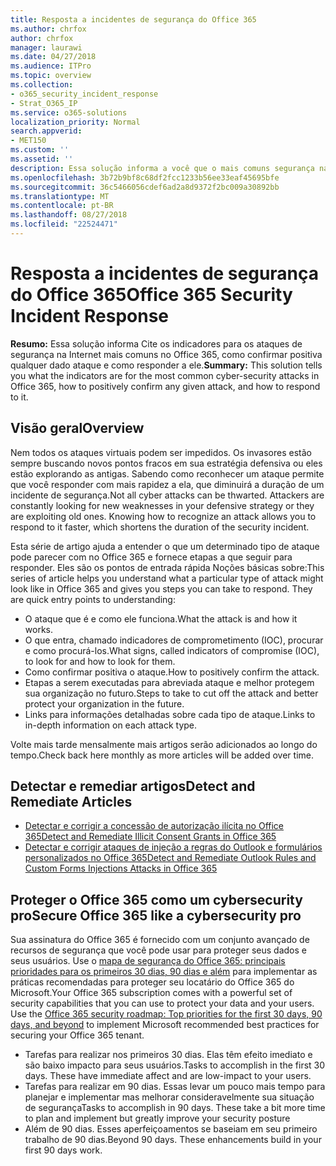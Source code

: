 ```yaml
---
title: Resposta a incidentes de segurança do Office 365
ms.author: chrfox
author: chrfox
manager: laurawi
ms.date: 04/27/2018
ms.audience: ITPro
ms.topic: overview
ms.collection:
- o365_security_incident_response
- Strat_O365_IP
ms.service: o365-solutions
localization_priority: Normal
search.appverid:
- MET150
ms.custom: ''
ms.assetid: ''
description: Essa solução informa a você que o mais comuns segurança na Internet ataques podem ter aparência no Office 365 e como responder a eles
ms.openlocfilehash: 3b72b9bf8c68df2fcc1233b56ee33eaf45695bfe
ms.sourcegitcommit: 36c5466056cdef6ad2a8d9372f2bc009a30892bb
ms.translationtype: MT
ms.contentlocale: pt-BR
ms.lasthandoff: 08/27/2018
ms.locfileid: "22524471"
---
```

# <a name="office-365-security-incident-response"></a><span data-ttu-id="9afac-103">Resposta a incidentes de segurança do Office 365</span><span class="sxs-lookup"><span data-stu-id="9afac-103">Office 365 Security Incident Response</span></span>

 <span data-ttu-id="9afac-104">**Resumo:** Essa solução informa Cite os indicadores para os ataques de segurança na Internet mais comuns no Office 365, como confirmar positiva qualquer dado ataque e como responder a ele.</span><span class="sxs-lookup"><span data-stu-id="9afac-104">**Summary:** This solution tells you what the indicators are for the most common cyber-security attacks in Office 365, how to positively confirm any given attack, and how to respond to it.</span></span>
  
## <a name="overview"></a><span data-ttu-id="9afac-105">Visão geral</span><span class="sxs-lookup"><span data-stu-id="9afac-105">Overview</span></span>
<span data-ttu-id="9afac-p101">Nem todos os ataques virtuais podem ser impedidos. Os invasores estão sempre buscando novos pontos fracos em sua estratégia defensiva ou eles estão explorando as antigas. Sabendo como reconhecer um ataque permite que você responder com mais rapidez a ela, que diminuirá a duração de um incidente de segurança.</span><span class="sxs-lookup"><span data-stu-id="9afac-p101">Not all cyber attacks can be thwarted. Attackers are constantly looking for new weaknesses in your defensive strategy or they are exploiting old ones. Knowing how to recognize an attack allows you to respond to it faster, which shortens the duration of the security incident.</span></span>

<span data-ttu-id="9afac-p102">Esta série de artigo ajuda a entender o que um determinado tipo de ataque pode parecer com no Office 365 e fornece etapas a que seguir para responder. Eles são os pontos de entrada rápida Noções básicas sobre:</span><span class="sxs-lookup"><span data-stu-id="9afac-p102">This series of article helps you understand what a particular type of attack might look like in Office 365 and gives you steps you can take to respond. They are quick entry points to understanding:</span></span>
 
- <span data-ttu-id="9afac-111">O ataque que é e como ele funciona.</span><span class="sxs-lookup"><span data-stu-id="9afac-111">What the attack is and how it works.</span></span>
- <span data-ttu-id="9afac-112">O que entra, chamado indicadores de comprometimento (IOC), procurar e como procurá-los.</span><span class="sxs-lookup"><span data-stu-id="9afac-112">What signs, called indicators of compromise (IOC), to look for and how to look for them.</span></span>
- <span data-ttu-id="9afac-113">Como confirmar positiva o ataque.</span><span class="sxs-lookup"><span data-stu-id="9afac-113">How to positively confirm the attack.</span></span>
- <span data-ttu-id="9afac-114">Etapas a serem executadas para abreviada ataque e melhor protegem sua organização no futuro.</span><span class="sxs-lookup"><span data-stu-id="9afac-114">Steps to take to cut off the attack and better protect your organization in the future.</span></span>
- <span data-ttu-id="9afac-115">Links para informações detalhadas sobre cada tipo de ataque.</span><span class="sxs-lookup"><span data-stu-id="9afac-115">Links to in-depth information on each attack type.</span></span>

<span data-ttu-id="9afac-116">Volte mais tarde mensalmente mais artigos serão adicionados ao longo do tempo.</span><span class="sxs-lookup"><span data-stu-id="9afac-116">Check back here monthly as more articles will be added over time.</span></span>

## <a name="detect-and-remediate-articles"></a><span data-ttu-id="9afac-117">Detectar e remediar artigos</span><span class="sxs-lookup"><span data-stu-id="9afac-117">Detect and Remediate Articles</span></span>
- [<span data-ttu-id="9afac-118">Detectar e corrigir a concessão de autorização ilícita no Office 365</span><span class="sxs-lookup"><span data-stu-id="9afac-118">Detect and Remediate Illicit Consent Grants in Office 365</span></span>](detect-and-remediate-illicit-consent-grants.md)
- [<span data-ttu-id="9afac-119">Detectar e corrigir ataques de injeção a regras do Outlook e formulários personalizados no Office 365</span><span class="sxs-lookup"><span data-stu-id="9afac-119">Detect and Remediate Outlook Rules and Custom Forms Injections Attacks in Office 365</span></span>](detect-and-remediate-outlook-rules-forms-attack.md)
 
## <a name="secure-office-365-like-a-cybersecurity-pro"></a><span data-ttu-id="9afac-120">Proteger o Office 365 como um cybersecurity pro</span><span class="sxs-lookup"><span data-stu-id="9afac-120">Secure Office 365 like a cybersecurity pro</span></span>
<span data-ttu-id="9afac-p103">Sua assinatura do Office 365 é fornecido com um conjunto avançado de recursos de segurança que você pode usar para proteger seus dados e seus usuários.  Use o [mapa de segurança do Office 365: principais prioridades para os primeiros 30 dias, 90 dias e além](https://support.office.com/article/Office-365-security-roadmap-Top-priorities-for-the-first-30-days-90-days-and-beyond-28c86a1c-e4dd-4aad-a2a6-c768a21cb352) para implementar as práticas recomendadas para proteger seu locatário do Office 365 do Microsoft.</span><span class="sxs-lookup"><span data-stu-id="9afac-p103">Your Office 365 subscription comes with a powerful set of security capabilities that you can use to protect your data and your users.  Use the [Office 365 security roadmap: Top priorities for the first 30 days, 90 days, and beyond](https://support.office.com/article/Office-365-security-roadmap-Top-priorities-for-the-first-30-days-90-days-and-beyond-28c86a1c-e4dd-4aad-a2a6-c768a21cb352) to implement Microsoft recommended best practices for securing your Office 365 tenant.</span></span>
- <span data-ttu-id="9afac-p104">Tarefas para realizar nos primeiros 30 dias.  Elas têm efeito imediato e são baixo impacto para seus usuários.</span><span class="sxs-lookup"><span data-stu-id="9afac-p104">Tasks to accomplish in the first 30 days.  These have immediate affect and are low-impact to your users.</span></span>
- <span data-ttu-id="9afac-p105">Tarefas para realizar em 90 dias. Essas levar um pouco mais tempo para planejar e implementar mas melhorar consideravelmente sua situação de segurança</span><span class="sxs-lookup"><span data-stu-id="9afac-p105">Tasks to accomplish in 90 days. These take a bit more time to plan and implement but greatly improve your security posture</span></span>
- <span data-ttu-id="9afac-p106">Além de 90 dias. Esses aperfeiçoamentos se baseiam em seu primeiro trabalho de 90 dias.</span><span class="sxs-lookup"><span data-stu-id="9afac-p106">Beyond 90 days. These enhancements build in your first 90 days work.</span></span>






